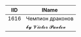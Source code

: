 | IID | IName               |
|-----|---------------------|
| 1616 | Чемпион драконов |
|     | 𝓫𝔂 𝓥𝓲𝓬𝓽𝓸𝓻 𝓟𝓪𝓿𝓵𝓸𝓿   |